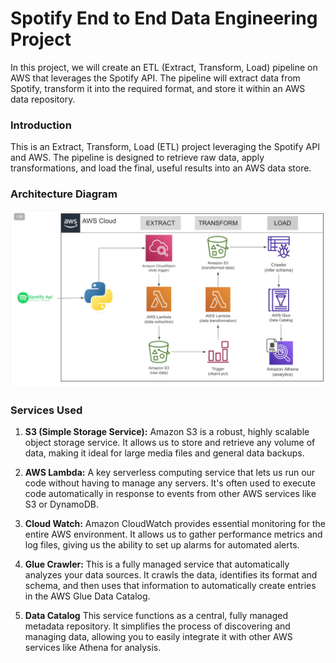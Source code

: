# Spotify End to End Data Engineering Project
In this project, we will create an ETL (Extract, Transform, Load) pipeline on AWS that leverages the Spotify API. The pipeline will extract data from Spotify, transform it into the required format, and store it within an AWS data repository.

### Introduction
This is an Extract, Transform, Load (ETL) project leveraging the Spotify API and AWS. The pipeline is designed to retrieve raw data, apply transformations, and load the final, useful results into an AWS data store.

### Architecture Diagram
![Architecture Diagram](https://github.com/datahub-by-urmi/spotify-etl-pipeline-project/blob/main/Spotify_ETL_architacture_diagram.png)

### Services Used
1. **S3 (Simple Storage Service):** Amazon S3 is a robust, highly scalable object storage service. It allows us to store and retrieve any volume of data, making it ideal for large media files and general data backups.

2. **AWS Lambda:** A key serverless computing service that lets us run our code without having to manage any servers. It's often used to execute code automatically in response to events from other AWS services like S3 or DynamoDB.

3. **Cloud Watch:** Amazon CloudWatch provides essential monitoring for the entire AWS environment. It allows us to gather performance metrics and log files, giving us the ability to set up alarms for automated alerts.

4. **Glue Crawler:** This is a fully managed service that automatically analyzes your data sources. It crawls the data, identifies its format and schema, and then uses that information to automatically create entries in the AWS Glue Data Catalog.

5. **Data Catalog** This service functions as a central, fully managed metadata repository. It simplifies the process of discovering and managing data, allowing you to easily integrate it with other AWS services like Athena for analysis.














